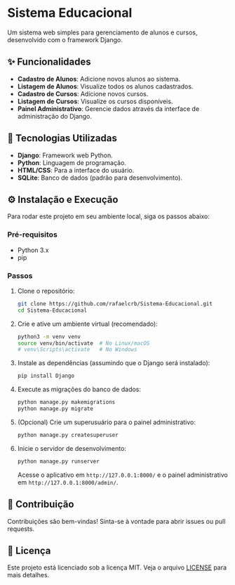 # Sistema Educacional

Um sistema web simples para gerenciamento de alunos e cursos, desenvolvido com o framework Django.

## ✨ Funcionalidades

*   **Cadastro de Alunos**: Adicione novos alunos ao sistema.
*   **Listagem de Alunos**: Visualize todos os alunos cadastrados.
*   **Cadastro de Cursos**: Adicione novos cursos.
*   **Listagem de Cursos**: Visualize os cursos disponíveis.
*   **Painel Administrativo**: Gerencie dados através da interface de administração do Django.

## 🚀 Tecnologias Utilizadas

*   **Django**: Framework web Python.
*   **Python**: Linguagem de programação.
*   **HTML/CSS**: Para a interface do usuário.
*   **SQLite**: Banco de dados (padrão para desenvolvimento).

## ⚙️ Instalação e Execução

Para rodar este projeto em seu ambiente local, siga os passos abaixo:

### Pré-requisitos

*   Python 3.x
*   pip

### Passos

1.  Clone o repositório:
    ```bash
    git clone https://github.com/rafaelcrb/Sistema-Educacional.git
    cd Sistema-Educacional
    ```
2.  Crie e ative um ambiente virtual (recomendado):
    ```bash
    python3 -m venv venv
    source venv/bin/activate  # No Linux/macOS
    # venv\Scripts\activate   # No Windows
    ```
3.  Instale as dependências (assumindo que o Django será instalado):
    ```bash
    pip install Django
    ```
4.  Execute as migrações do banco de dados:
    ```bash
    python manage.py makemigrations
    python manage.py migrate
    ```
5.  (Opcional) Crie um superusuário para o painel administrativo:
    ```bash
    python manage.py createsuperuser
    ```
6.  Inicie o servidor de desenvolvimento:
    ```bash
    python manage.py runserver
    ```
    Acesse o aplicativo em `http://127.0.0.1:8000/` e o painel administrativo em `http://127.0.0.1:8000/admin/`.

## 🤝 Contribuição

Contribuições são bem-vindas! Sinta-se à vontade para abrir issues ou pull requests.

## 📄 Licença

Este projeto está licenciado sob a licença MIT. Veja o arquivo [LICENSE](LICENSE) para mais detalhes.


